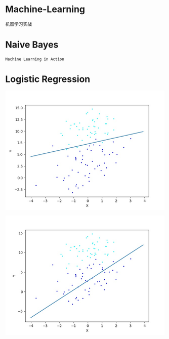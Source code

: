 # Machine-Learning
机器学习实战

# Naive Bayes

``
Machine Learning in Action
``

# Logistic Regression

![Alt text](./images/LR_BGD.jpg "Batch Gradient Ascent")

![Alt text](./images/LR_SGD.jpg "Stochastic Gradient Ascent")
